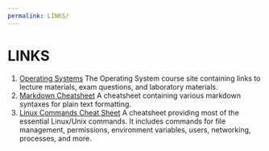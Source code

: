 ```yaml
---
permalink: LINKS/
---
```


# LINKS

1. [Operating Systems](https://os.vlsm.org/) The Operating System course site containing links to lecture materials, exam questions, and laboratory materials. <br>
2. [Markdown Cheatsheet](https://github.com/adam-p/markdown-here/wiki/Markdown-Cheatsheet) A cheatsheet containing various markdown syntaxes for plain text formatting. <br>
3. [Linux Commands Cheat Sheet](https://www.geeksforgeeks.org/linux-commands-cheat-sheet/) A cheatsheet providing most of the essential Linux/Unix commands. It includes commands for file management, permissions, environment variables, users, networking, processes, and more. <br>
